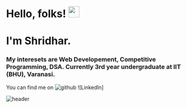# Hello, folks! <img src="https://raw.githubusercontent.com/MartinHeinz/MartinHeinz/master/wave.gif" width="30px">

# I'm Shridhar.
### My interesets are Web Developement, Competitive Programming, DSA. Currently 3rd year undergraduate at IIT (BHU), Varanasi.
You can find me on
![github](https://img.shields.io/badge/GitHub-000000?style=for-the-badge&logo=GitHub&logoColor=white)
![LinkedIn]

![header](https://capsule-render.vercel.app/api?type=wave&color=auto&height=300&section=header&text=capsule%20render&fontSize=90)
